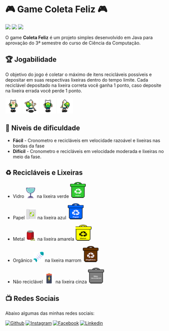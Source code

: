 # :video_game: Game Coleta Feliz :video_game:

<p>
    <img src="https://img.shields.io/badge/version-1.0-blue.svg"/>
    <img src="https://img.shields.io/badge/java-game-red.svg"/>
    <img src="https://img.shields.io/github/repo-size/AbnerPS/coleta-feliz"/>
</p>
 
O game **Coleta Feliz** é um projeto simples desenvolvido em Java para aprovação do 3ª semestre do curso de Ciência da Computação.
 
## :trophy: Jogabilidade
 
O objetivo do jogo é coletar o máximo de itens recicláveis possíveis e depositar em suas respectivas lixeiras dentro do tempo limite. Cada reciclável depositado na lixeira correta você ganha 1 ponto, caso deposite na lixeira errada você perde 1 ponto.

![Persomagem pra baixo](./src/imagens/down.gif)  ![Persomagem pra direita](./src/imagens/right.gif)  ![Persomagem pra cima](./src/imagens/up.gif) ![Persomagem pra esquerda](./src/imagens/left.gif)

## :space_invader: Niveis de dificuldade
- **Fácil** - Cronometro e recicláveis em velocidade razoável e lixeiras nas bordas da fase
- **Difícil** - Cronometro e recicláveis em velocidade moderada e lixeiras no meio da fase.

## :recycle: Recicláveis e Lixeiras
- Vidro ![Vidro](./src/imagens/RecVidro.png) na lixeira verde ![Lixeira vidro](./src/imagens/vidro.png)

- Papel ![Papel](./src/imagens/RecPapel.png) na lixeira azul ![Lixeira vidro](./src/imagens/papel.png)

- Metal ![Metal](./src/imagens/RecMetal.png) na lixeira amarela ![Lixeira vidro](./src/imagens/metal.png)

- Orgânico ![Vidro](./src/imagens/RecOrganico.png) na lixeira marrom ![Lixeira vidro](./src/imagens/organico.png)

- Não reciclável ![Vidro](./src/imagens/NoRec.png) na lixeira cinza ![Lixeira vidro](./src/imagens/naoreciclavel.png)

## :tv: Redes Sociais
 Abaixo algumas das minhas redes sociais:
 
   <a href="https://github.com/AbnerPS" target="_blank" >
    <img alt="Github" src="https://img.shields.io/badge/Github--%23F8952D?style=social&logo=github"></a> 
  
  <a href="https://www.instagram.com/abner.p.s/" target="_blank" >
    <img alt="Instagram" src="https://img.shields.io/badge/Instagram--%23F8952D?style=social&logo=instagram"></a> 
  
  <a href="https://www.facebook.com/AbnerGuthiwill" target="_blank" >
    <img alt="Facebook" src="https://img.shields.io/badge/Facebook--%23F8952D?style=social&logo=facebook"></a> 

  <a href="https://www.linkedin.com/in/abner-pereira-silva-8715a326/" target="_blank" >
    <img alt="Linkedin" src="https://img.shields.io/badge/Linkedin--%23F8952D?style=social&logo=linkedin"></a>